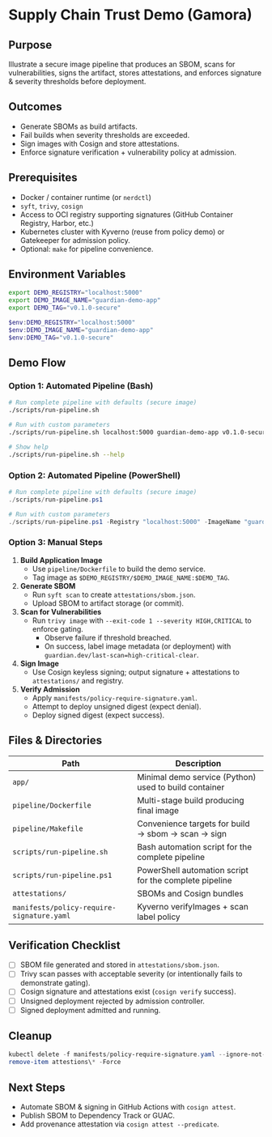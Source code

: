 # Supply Chain Trust Demo (Gamora)

## Purpose
Illustrate a secure image pipeline that produces an SBOM, scans for vulnerabilities, signs the artifact, stores attestations, and enforces signature & severity thresholds before deployment.

## Outcomes
- Generate SBOMs as build artifacts.
- Fail builds when severity thresholds are exceeded.
- Sign images with Cosign and store attestations.
- Enforce signature verification + vulnerability policy at admission.

## Prerequisites
- Docker / container runtime (or `nerdctl`)
- `syft`, `trivy`, `cosign`
- Access to OCI registry supporting signatures (GitHub Container Registry, Harbor, etc.)
- Kubernetes cluster with Kyverno (reuse from policy demo) or Gatekeeper for admission policy.
- Optional: `make` for pipeline convenience.

## Environment Variables
```bash
export DEMO_REGISTRY="localhost:5000"
export DEMO_IMAGE_NAME="guardian-demo-app"
export DEMO_TAG="v0.1.0-secure"
```

```powershell
$env:DEMO_REGISTRY="localhost:5000"
$env:DEMO_IMAGE_NAME="guardian-demo-app"
$env:DEMO_TAG="v0.1.0-secure"
```

## Demo Flow
### Option 1: Automated Pipeline (Bash)
```bash
# Run complete pipeline with defaults (secure image)
./scripts/run-pipeline.sh

# Run with custom parameters
./scripts/run-pipeline.sh localhost:5000 guardian-demo-app v0.1.0-secure

# Show help
./scripts/run-pipeline.sh --help
```

### Option 2: Automated Pipeline (PowerShell)
```powershell
# Run complete pipeline with defaults (secure image)
./scripts/run-pipeline.ps1

# Run with custom parameters  
./scripts/run-pipeline.ps1 -Registry "localhost:5000" -ImageName "guardian-demo-app" -Tag "v0.1.0-secure"
```

### Option 3: Manual Steps
1. **Build Application Image**
   - Use `pipeline/Dockerfile` to build the demo service.
   - Tag image as `$DEMO_REGISTRY/$DEMO_IMAGE_NAME:$DEMO_TAG`.
2. **Generate SBOM**
   - Run `syft scan` to create `attestations/sbom.json`.
   - Upload SBOM to artifact storage (or commit).
3. **Scan for Vulnerabilities**
   - Run `trivy image` with `--exit-code 1 --severity HIGH,CRITICAL` to enforce gating.
       - Observe failure if threshold breached.
       - On success, label image metadata (or deployment) with `guardian.dev/last-scan=high-critical-clear`.
4. **Sign Image**
   - Use Cosign keyless signing; output signature + attestations to `attestations/` and registry.
5. **Verify Admission**
   - Apply `manifests/policy-require-signature.yaml`.
   - Attempt to deploy unsigned digest (expect denial).
   - Deploy signed digest (expect success).

## Files & Directories
| Path | Description |
|------|-------------|
| `app/` | Minimal demo service (Python) used to build container |
| `pipeline/Dockerfile` | Multi-stage build producing final image |
| `pipeline/Makefile` | Convenience targets for build → sbom → scan → sign |
| `scripts/run-pipeline.sh` | Bash automation script for the complete pipeline |
| `scripts/run-pipeline.ps1` | PowerShell automation script for the complete pipeline |
| `attestations/` | SBOMs and Cosign bundles |
| `manifests/policy-require-signature.yaml` | Kyverno verifyImages + scan label policy |

## Verification Checklist
- [ ] SBOM file generated and stored in `attestations/sbom.json`.
- [ ] Trivy scan passes with acceptable severity (or intentionally fails to demonstrate gating).
- [ ] Cosign signature and attestations exist (`cosign verify` success).
- [ ] Unsigned deployment rejected by admission controller.
- [ ] Signed deployment admitted and running.

## Cleanup
```powershell
kubectl delete -f manifests/policy-require-signature.yaml --ignore-not-found
remove-item attestions\* -Force
```

## Next Steps
- Automate SBOM & signing in GitHub Actions with `cosign attest`.
- Publish SBOM to Dependency Track or GUAC.
- Add provenance attestation via `cosign attest --predicate`.

